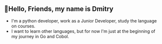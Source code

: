 ## 👋Hello, Friends, my name is Dmitry 
- I'm a python developer, work as a Junior Developer, study the language on courses.
- I want to learn other languages, but for now I'm just at the beginning of my journey in Go and Cobol.
<img src="https://komarev.com/ghpvc/?username=DmitryShvedov88&style=flat-square&color=blue" alt=""/>

<!--
**DmitryShvedov88/DmitryShvedov88** is a ✨ _special_ ✨ repository because its `README.md` (this file) appears on your GitHub profile.

Here are some ideas to get you started:

- 🔭 I’m currently working on ...
- 🌱 I’m currently learning ...
- 👯 I’m looking to collaborate on ...
- 🤔 I’m looking for help with ...
- 💬 Ask me about ...
- 📫 How to reach me: ...
- 😄 Pronouns: ...
- ⚡ Fun fact: ...
-->

